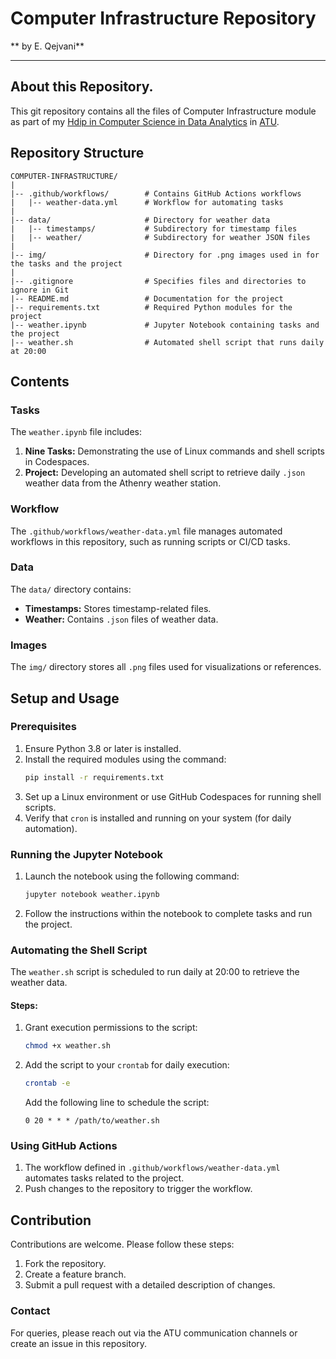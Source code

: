 # Computer Infrastructure Repository

** by E. Qejvani**
***

## About this Repository.

This git repository contains all the files of Computer Infrastructure module as part of my [Hdip in Computer Science in Data Analytics](https://www.gmit.ie/higher-diploma-in-science-in-computing-in-data-analytics#:~:text=You%20are%20a%20Level%208,topics%20in%20your%20original%20degree.) in [ATU](https://www.gmit.ie/).


## Repository Structure

```
COMPUTER-INFRASTRUCTURE/
|
|-- .github/workflows/        # Contains GitHub Actions workflows
|   |-- weather-data.yml      # Workflow for automating tasks
|
|-- data/                     # Directory for weather data
|   |-- timestamps/           # Subdirectory for timestamp files
|   |-- weather/              # Subdirectory for weather JSON files
|
|-- img/                      # Directory for .png images used in for the tasks and the project
|
|-- .gitignore                # Specifies files and directories to ignore in Git
|-- README.md                 # Documentation for the project
|-- requirements.txt          # Required Python modules for the project
|-- weather.ipynb             # Jupyter Notebook containing tasks and the project
|-- weather.sh                # Automated shell script that runs daily at 20:00
```

## Contents

### Tasks
The `weather.ipynb` file includes:
1. **Nine Tasks:** Demonstrating the use of Linux commands and shell scripts in Codespaces.
2. **Project:** Developing an automated shell script to retrieve daily `.json` weather data from the Athenry weather station.

### Workflow
The `.github/workflows/weather-data.yml` file manages automated workflows in this repository, such as running scripts or CI/CD tasks.

### Data
The `data/` directory contains:
- **Timestamps:** Stores timestamp-related files.
- **Weather:** Contains `.json` files of weather data.

### Images
The `img/` directory stores all `.png` files used for visualizations or references.

## Setup and Usage

### Prerequisites
1. Ensure Python 3.8 or later is installed.
2. Install the required modules using the command:
   ```bash
   pip install -r requirements.txt
   ```
3. Set up a Linux environment or use GitHub Codespaces for running shell scripts.
4. Verify that `cron` is installed and running on your system (for daily automation).

### Running the Jupyter Notebook
1. Launch the notebook using the following command:
   ```bash
   jupyter notebook weather.ipynb
   ```
2. Follow the instructions within the notebook to complete tasks and run the project.

### Automating the Shell Script
The `weather.sh` script is scheduled to run daily at 20:00 to retrieve the weather data.

#### Steps:
1. Grant execution permissions to the script:
   ```bash
   chmod +x weather.sh
   ```
2. Add the script to your `crontab` for daily execution:
   ```bash
   crontab -e
   ```
   Add the following line to schedule the script:
   ```
   0 20 * * * /path/to/weather.sh
   ```

### Using GitHub Actions
1. The workflow defined in `.github/workflows/weather-data.yml` automates tasks related to the project.
2. Push changes to the repository to trigger the workflow.

## Contribution
Contributions are welcome. Please follow these steps:
1. Fork the repository.
2. Create a feature branch.
3. Submit a pull request with a detailed description of changes.


### Contact
For queries, please reach out via the ATU communication channels or create an issue in this repository.
